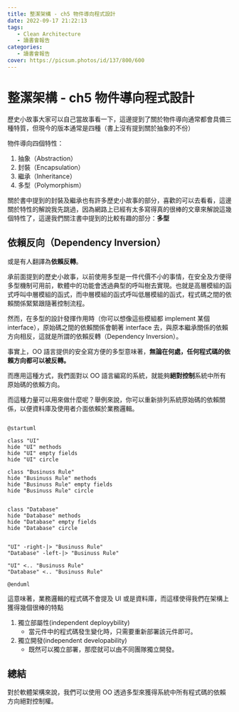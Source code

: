 ```yaml
---
title: 整潔架構 - ch5 物件導向程式設計
date: 2022-09-17 21:22:13
tags:
   - Clean Architecture
   - 讀書會報告
categories:
   - 讀書會報告
cover: https://picsum.photos/id/137/800/600
---
```


# 整潔架構 - ch5 物件導向程式設計

歷史小故事大家可以自己當故事看一下，這邊提到了關於物件導向通常都會具備三種特質，但現今的版本通常是四種（書上沒有提到關於抽象的不份）

物件導向四個特性：
1. 抽象（Abstraction）
2. 封裝（Encapsulation）
3. 繼承（Inheritance）
4. 多型（Polymorphism）

關於書中提到的封裝及繼承也有許多歷史小故事的部分，喜歡的可以去看看，這邊關於特性的解說我先跳過，因為網路上已經有太多寫得真的很棒的文章來解說這幾個特性了，這邊我們關注書中提到的比較有趣的部分：**多型**

## 依賴反向（Dependency Inversion）

或是有人翻譯為**依賴反轉**。

承前面提到的歷史小故事，以前使用多型是一件代價不小的事情，在安全及方便得多型機制可用前，軟體中的功能會透過典型的呼叫樹去實現。也就是高層模組的函式呼叫中層模組的函式，而中層模組的函式呼叫低層模組的函式，程式碼之間的依賴關係緊緊跟隨著控制流程。

然而，在多型的設計發揮作用時（你可以想像這些模組都 implement 某個 interface），原始碼之間的依賴關係會朝著 interface 去，與原本繼承關係的依賴方向相反，這就是所謂的依賴反轉（Dependency Inversion）。

事實上，OO 語言提供的安全寫方便的多型意味著，**無論在何處，任何程式碼的依賴方向都可以被反轉。**

而應用這種方式，我們面對以 OO 語言編寫的系統，就能夠**絕對控制**系統中所有原始碼的依賴方向。

而這種力量可以用來做什麼呢？舉例來說，你可以重新排列系統原始碼的依賴關係，以便資料庫及使用者介面依賴於業務邏輯。


```plantuml

@startuml

class "UI" 
hide "UI" methods
hide "UI" empty fields
hide "UI" circle

class "Businuss Rule"
hide "Businuss Rule" methods
hide "Businuss Rule" empty fields
hide "Businuss Rule" circle


class "Database"
hide "Database" methods
hide "Database" empty fields
hide "Database" circle


"UI" -right-|> "Businuss Rule"
"Database" -left-|> "Businuss Rule"

"UI" <.. "Businuss Rule"
"Database" <.. "Businuss Rule"

@enduml
```

這意味著，業務邏輯的程式碼不會提及 UI 或是資料庫，而這樣使得我們在架構上獲得幾個很棒的特點

1. 獨立部屬性(independent deployybility)
    - 當元件中的程式碼發生變化時，只需要重新部署該元件即可。 
3. 獨立開發(independent developability)
    - 既然可以獨立部署，那麼就可以由不同團隊獨立開發。

## 總結

對於軟體架構來說，我們可以使用 OO 透過多型來獲得系統中所有程式碼的依賴方向絕對控制權。
